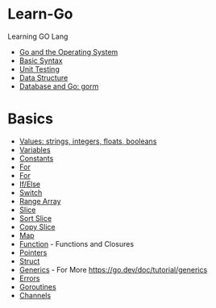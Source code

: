 # Learn-Go
Learning GO Lang

- [Go and the Operating System](go_and_os/README.md)
- [Basic Syntax](go_syntax/README.md)
- [Unit Testing](unit_test/README.md)
- [Data Structure](data_structure/README.md)
- [Database and Go: gorm](gorm/README.md)

# Basics

- [Values: strings, integers, floats, booleans](basics/values/values.go)
- [Variables](basics/variables/variables.go)
- [Constants](basics/constant/constant.go)
- [For](basics/for/for.go)
- [For](basics/for/for.go)
- [If/Else](basics/ifelse/ifelse.go)
- [Switch](basics/switch/switch.go)
- [Range Array](basics/range/range.go)
- [Slice](basics/slice/slice.go)
- [Sort Slice](basics/sort_slice/sort_slice.go)
- [Copy Slice](basics/copy_slice/copy_slice.go)
- [Map](basics/map/map.go)
- [Function](basics/function/function.go) - Functions and Closures
- [Pointers](basics/pointers/pointers.go)
- [Struct](basics/struct/struct.go)
- [Generics](basics/generics/generics.go) - For More https://go.dev/doc/tutorial/generics
- [Errors](basics/errors/errors.go)
- [Goroutines](basics/goroutines/goroutines.go)
- [Channels](basics/channels/channels.go)
